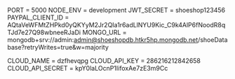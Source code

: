 PORT = 5000
NODE_ENV = development
JWT_SECRET = shoeshop123456
PAYPAL_CLIENT_ID = AQtaVeWFMtZHPkd0yQKYyM2Jr2QIa1r6adLlNYU9Kic_C9k4AlP6fNoodR8qTJd7e27Q98wbneeRJaDi
MONGO_URL = mongodb+srv://admin:admin@shoeshopdb.htkr5hp.mongodb.net/shoeDatabase?retryWrites=true&w=majority

CLOUD_NAME = dzfhevqpg
CLOUD_API_KEY = 286216212842658
CLOUD_API_SECRET = kpY0laLOcnP1IifoxAe7zE3m9Cc